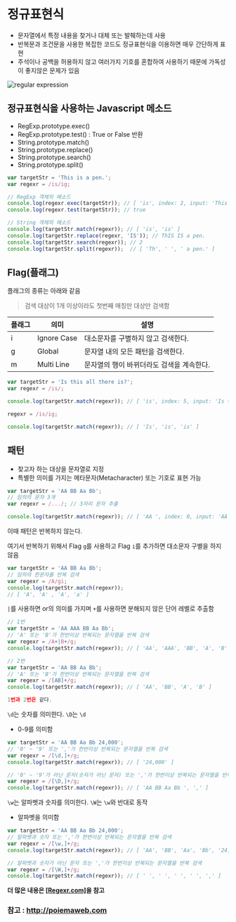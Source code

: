 # 정규표현식

- 문자열에서 특정 내용을 찾거나 대체 또는 발췌하는데 사용
- 반복문과 조건문을 사용한 복잡한 코드도 정규표현식을 이용하면 매우 간단하게 표현
- 주석이나 공백을 허용하지 않고 여러가지 기호를 혼합하여 사용하기 때문에 가독성이 좋지않은 문제가 있음

![regular expression](http://poiemaweb.com/img/regular_expression.png)

## 정규표현식을 사용하는 Javascript 메소드

- RegExp.prototype.exec()
- RegExp.prototype.test() : True or False 반환
- String.prototype.match()
- String.prototype.replace()
- String.prototype.search()
- String.prototype.split()

```javascript
var targetStr = 'This is a pen.';
var regexr = /is/ig;

// RegExp 객체의 메소드
console.log(regexr.exec(targetStr)); // [ 'is', index: 2, input: 'This is a pen.' ]
console.log(regexr.test(targetStr)); // true

// String 객체의 메소드
console.log(targetStr.match(regexr)); // [ 'is', 'is' ]
console.log(targetStr.replace(regexr, 'IS')); // ThIS IS a pen.
console.log(targetStr.search(regexr)); // 2
console.log(targetStr.split(regexr));  // [ 'Th', ' ', ' a pen.' ]
```



## Flag(플래그)

플래그의 종류는 아래와 같음

> 검색 대상이 1개 이상이라도 첫번째 매칭만 대상만 검색함

| 플래그  | 의미          | 설명                      |
| ---- | ----------- | ----------------------- |
| i    | Ignore Case | 대소문자를 구별하지 않고 검색한다.     |
| g    | Global      | 문자열 내의 모든 패턴을 검색한다.     |
| m    | Multi Line  | 문자열의 행이 바뀌더라도 검색을 계속한다. |

```javascript
var targetStr = 'Is this all there is?';
var regexr = /is/;

console.log(targetStr.match(regexr)); // [ 'is', index: 5, input: 'Is this all there is?' ]

regexr = /is/ig;

console.log(targetStr.match(regexr)); // [ 'Is', 'is', 'is' ]
```

## 패턴

-  찾고자 하는 대상을 문자열로 지정
-  특별한 의미를 가지는 메타문자(Metacharacter) 또는 기호로 표현 가능

```javascript
var targetStr = 'AA BB Aa Bb';
// 임의의 문자 3개
var regexr = /.../; // 3자리 문자 추출

console.log(targetStr.match(regexr)); // [ 'AA ', index: 0, input: 'AA BB Aa Bb' ]
```

이때 패턴은 반복하지 않는다.

여기서 반복하기 위해서 Flag `g`를 사용하고 Flag `i`를 추가하면 대소문자 구별을 하지 않음 

```javascript
var targetStr = 'AA BB Aa Bb';
// 임의의 한문자를 반복 검색
var regexr = /A/gi;
console.log(targetStr.match(regexr));
// [ 'A', 'A' , 'A', 'a' ]
```

`|`를 사용하면 or의 의미를 가지며 `+`를 사용하면 분해되지 않은 단어 레벨로 추출함

```javascript
// 1번
var targetStr = 'AA AAA BB Aa Bb';
// 'A' 또는 'B'가 한번이상 반복되는 문자열을 반복 검색
var regexr = /A+|B+/g;
console.log(targetStr.match(regexr)); // [ 'AA', 'AAA', 'BB', 'A', 'B' ]

// 2번
var targetStr = 'AA BB Aa Bb';
// 'A' 또는 'B'가 한번이상 반복되는 문자열을 반복 검색
var regexr = /[AB]+/g;
console.log(targetStr.match(regexr)); // [ 'AA', 'BB', 'A', 'B' ]

1번과 2번은 같다.
```

`\d`는 숫자를 의미한다. `\D`는 `\d`

- 0-9를 의미함

```javascript
var targetStr = 'AA BB Aa Bb 24,000';
// '0' ~ '9' 또는 ','가 한번이상 반복되는 문자열을 반복 검색
var regexr = /[\d,]+/g;
console.log(targetStr.match(regexr)); // [ '24,000' ]

// '0' ~ '9'가 아닌 문자(숫자가 아닌 문자) 또는 ','가 한번이상 반복되는 문자열을 반복 검색
var regexr = /[\D,]+/g;
console.log(targetStr.match(regexr)); // [ 'AA BB Aa Bb ', ',' ]
```

`\w`는 알파벳과 숫자를 의미한다. `\W`는 `\w`와 반대로 동작

- 알파벳을 의미함


```javascript
var targetStr = 'AA BB Aa Bb 24,000';
// 알파벳과 숫자 또는 ','가 한번이상 반복되는 문자열을 반복 검색
var regexr = /[\w,]+/g;
console.log(targetStr.match(regexr)); // [ 'AA', 'BB', 'Aa', 'Bb', '24,000' ]

// 알파벳과 숫자가 아닌 문자 또는 ','가 한번이상 반복되는 문자열을 반복 검색
var regexr = /[\W,]+/g;
console.log(targetStr.match(regexr)); // [ ' ', ' ', ' ', ' ', ',' ]
```

**더 많은 내용은 [[Regexr.com]](https://regexr.com/)을 참고** 



### 참고 : http://poiemaweb.com


